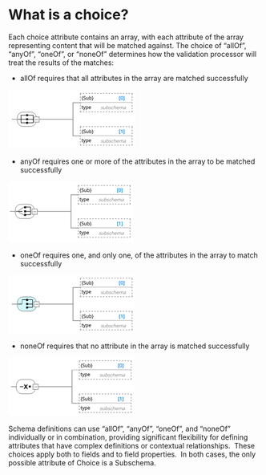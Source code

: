 # What is a choice?

Each choice attribute contains an array, with each attribute of the array representing content that will be matched against. The choice of “allOf”, “anyOf”, “oneOf”, or “noneOf” determines how the validation processor will treat the results of the matches:

* allOf requires that all attributes in the array are matched successfully

![Image](<lib/Choices%20-%20allOf.png>)

* anyOf requires one or more of the attributes in the array to be matched successfully

![Image](<lib/Choices%20-%20anyOf.png>)

* oneOf requires one, and only one, of the attributes in the array to match successfully

![Image](<lib/Choices%20-%20oneOf.png>)

* noneOf requires that no attribute in the array is matched successfully

![Image](<lib/Choices%20-%20noneOf.png>)

Schema definitions can use “allOf”, “anyOf”, “oneOf”, and “noneOf” individually or in combination, providing significant flexibility for defining attributes that have complex definitions or contextual relationships.  These choices apply both to fields and to field properties.  In both cases, the only possible attribute of Choice is a Subschema.

